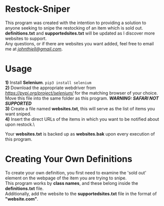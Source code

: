 # Restock-Sniper
This program was created with the intention to providing a solution to anyone seeking to snipe the restocking of an item which is sold out.\
**definitions.txt** and **supportedsites.txt** will be updated as I discover more websites to support.\
Any questions, or if there are websites you want added, feel free to email me at *johnthiell@gmail.com*.

# Usage
**1)** Install **Selenium**. `pip3 install selenium`\
**2)** Download the appropriate webdriver from *https://pypi.org/project/selenium/* for the matching browser of your choice. Move this file into the same folder as this program. ***WARNING: SAFARI NOT SUPPORTED***\
**3)** Create a file named **websites.txt**, this will serve as the list of items you want sniped.\
**4)** Insert the direct URLs of the items in which you want to be notified about upon restock.\

Your **websites.txt** is backed up as **websites.bak** upon every execution of this program.

# Creating Your Own Definitions
To create your own definition, you first need to examine the 'sold out' element on the webpage of the item you are trying to snipe.\
This program works by **class names**, and these belong inside the **definitions.txt** file.\
Additionally, add the website to the **supportedsites.txt** file in the format of **"website.com"**.
